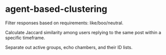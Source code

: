 # agent-based-clustering

Filter responses based on requirements: like/boo/neutral.

Calculate Jaccard similarity among users replying to the same post within a specific timeframe.

Separate out active groups, echo chambers, and their ID lists.
